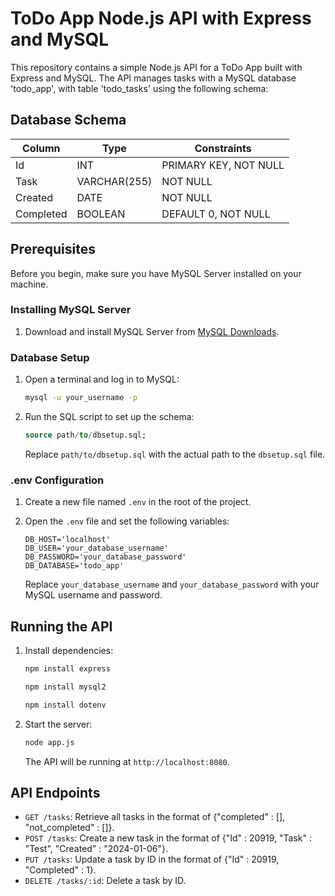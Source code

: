 # ToDo App Node.js API with Express and MySQL

This repository contains a simple Node.js API for a ToDo App built with Express and MySQL. 
The API manages tasks with a MySQL database 'todo_app', with table 'todo_tasks' using the following schema:

## Database Schema

| Column     | Type          | Constraints   |
|------------|---------------|---------------|
| Id         | INT           | PRIMARY KEY, NOT NULL |
| Task       | VARCHAR(255)  | NOT NULL      |
| Created    | DATE          | NOT NULL      |
| Completed  | BOOLEAN       | DEFAULT 0, NOT NULL      |

## Prerequisites

Before you begin, make sure you have MySQL Server installed on your machine.

### Installing MySQL Server

1. Download and install MySQL Server from [MySQL Downloads](https://dev.mysql.com/downloads/).

### Database Setup

1. Open a terminal and log in to MySQL:

   ```bash
   mysql -u your_username -p
   ```

2. Run the SQL script to set up the schema:

   ```sql
   source path/to/dbsetup.sql;
   ```

   Replace `path/to/dbsetup.sql` with the actual path to the `dbsetup.sql` file.

### .env Configuration

1. Create a new file named `.env` in the root of the project.

2. Open the `.env` file and set the following variables:

   ```env
   DB_HOST='localhost'
   DB_USER='your_database_username'
   DB_PASSWORD='your_database_password'
   DB_DATABASE='todo_app'
   ```

   Replace `your_database_username` and `your_database_password` with your MySQL username and password.

## Running the API

1. Install dependencies:

   ```bash
   npm install express
   ```
   ```bash
   npm install mysql2
   ```
   ```bash
   npm install dotenv
   ```

2. Start the server:

   ```bash
   node app.js
   ```

   The API will be running at `http://localhost:8080`.

## API Endpoints

- `GET /tasks`: Retrieve all tasks in the format of {"completed" : [], "not_completed" : []}.
- `POST /tasks`: Create a new task in the format of {"Id" : 20919, "Task" : "Test", "Created" : "2024-01-06"}.
- `PUT /tasks`: Update a task by ID in the format of {"Id" : 20919, "Completed" : 1}.
- `DELETE /tasks/:id`: Delete a task by ID.
